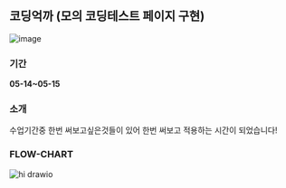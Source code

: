 
## 코딩억까 (모의 코딩테스트 페이지 구현)

![image](https://github.com/lemonticsoul/codingukkka/assets/127959482/ab1b6d89-6672-453b-9eb3-a513ba134563)

### 기간

  **05-14~05-15**

### 소개

 수업기간중 한번 써보고싶은것들이 있어 한번 써보고 적용하는 시간이 되었습니다!


### FLOW-CHART

![hi drawio](https://github.com/lemonticsoul/codingukkka/assets/127959482/e6c5753e-9e0b-49c0-9e81-e092eb24c16e)
